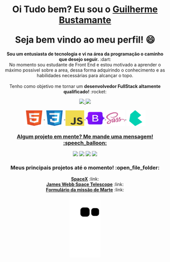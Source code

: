 <h1 align="center">
  <p>
    Oi Tudo bem? Eu sou o <a href="https://www.linkedin.com/in/gui-bus/">Guilherme Bustamante</a>
  </p>
  <a>
    Seja bem vindo ao meu perfil! 😄
  </a>
</h1>
 
<p align="center">
  <strong>Sou um entusiasta de tecnologia e vi na área da programação o caminho que desejo seguir.</strong> :dart: 
  <br> 
  No momento sou estudante de Front End e estou motivado a aprender o máximo possivel sobre a area, dessa forma adquirindo o conhecimento e as habilidades necessárias   para alcançar o topo. <br> <br>
  Tenho como objetivo me tornar um <strong>desenvolvedor FullStack altamente qualificado!</strong> :rocket: 
</p>
  

</div>

<div align="center">
 <a href="https://github.com/gui-bus">
   <img height="150em" src="https://github-readme-stats.vercel.app/api?username=gui-bus&show_icons=true&theme=github_dark&include_all_commits=true&count_private=true"/>
   <img height="150em" src="https://github-readme-stats.vercel.app/api/top-langs/?username=gui-bus&layout=compact&langs_count=6&theme=github_dark"/>
 
</div>

<div align="center" valign="top">
  <br>
  <img align="center" alt="HTML" height="50" width="60" src="https://raw.githubusercontent.com/devicons/devicon/1119b9f84c0290e0f0b38982099a2bd027a48bf1/icons/html5/html5-original.svg">
  <img align="center" alt="CSS" height="50" width="60" src="https://raw.githubusercontent.com/devicons/devicon/1119b9f84c0290e0f0b38982099a2bd027a48bf1/icons/css3/css3-original.svg">
  <img align="center" alt="Js" height="50" width="60" src="https://raw.githubusercontent.com/devicons/devicon/1119b9f84c0290e0f0b38982099a2bd027a48bf1/icons/javascript/javascript-original.svg">
  <img align="center" alt="Bootstrap" height="50" width="60" src="https://raw.githubusercontent.com/devicons/devicon/1119b9f84c0290e0f0b38982099a2bd027a48bf1/icons/bootstrap/bootstrap-original.svg">
  <img align="center" alt="Sass" height="50" width="60" src="https://raw.githubusercontent.com/devicons/devicon/1119b9f84c0290e0f0b38982099a2bd027a48bf1/icons/sass/sass-original.svg">
  <img align="center" alt="Bulma" height="50" width="60" src="https://raw.githubusercontent.com/devicons/devicon/1119b9f84c0290e0f0b38982099a2bd027a48bf1/icons/bulma/bulma-plain.svg">
  
  
  
</div>

<div align="center">
 <h3>
  Algum projeto em mente? Me mande uma mensagem! :speech_balloon:
 </h3>
  <a href="https://www.linkedin.com/in/gui-bus/" target="_blank"><img src="https://img.icons8.com/color/48/000000/linkedin.png" target="_blank"></a>
  <a href="https://www.instagram.com/guibus_dev/" target="_blank"><img src="https://img.icons8.com/fluency/48/000000/instagram-new.png" target="_blank"></a>
  <a href="https://twitter.com/guibus_dev/" target="_blank"><img src="https://img.icons8.com/color/48/000000/twitter--v1.png" target="_blank"></a> 
  <a href="mailto:guibus.dev@gmail.com"><img src="https://img.icons8.com/fluency/48/000000/gmail.png" target="_blank"></a>
</div>

 
<div align="center">
  <h3>
    Meus principais projetos até o momento! :open_file_folder:<br>
  </h3>
  <a href="https://github.com/gui-bus/SpaceX"><strong>SpaceX</strong></a> :link: 
  <br>
  <a href="https://github.com/gui-bus/jamesWebb"><strong>James Webb Space Telescope</strong></a> :link:
  <br>
  <a href="https://github.com/gui-bus/mars"><strong>Formulário da missão de Marte</strong></a> :link:
</div>
  
<div align="center">

  ![Snake animation](https://github.com/gui-bus/gui-bus/blob/output/github-contribution-grid-snake.svg)
  
</div>

 
